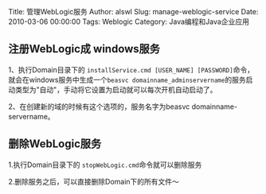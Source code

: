 Title: 管理WebLogic服务
Author: alswl
Slug: manage-weblogic-service
Date: 2010-03-06 00:00:00
Tags: Weblogic
Category: Java编程和Java企业应用

## 注册WebLogic成 windows服务

1、执行Domain目录下的 `installService.cmd [USER_NAME]
[PASSWORD]`命令，就会在windows服务中生成一个`beasvc
domainname_adminservername`的服务启动类型为"自动"，手动将它设置为启动就可以每次开机自动启动了。

2、在创建新的域的时候有这个选项的，服务名字为beasvc domainname-servername。

## 删除WebLogic服务

1.执行Domain目录下的 `stopWebLogic.cmd`命令就可以删除服务

2.删除服务之后，可以直接删除Domain下的所有文件～

